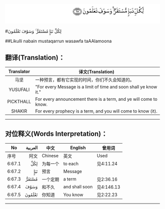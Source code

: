 ![006:067](images/006_067.gif)

#لِكُلِّ نَبَإٍ مُسْتَقَرٌّ ۚ وَسَوْفَ تَعْلَمُونَ 

##Likulli nabain mustaqarrun wasawfa taAAlamoona 

## 翻译(Translation)：

| Translator | 译文(Translation)                                            |
| :--------: | ------------------------------------------------------------ |
|    马坚    | 一种预言，都有它实现的时间，你们不久会知道的。               |
|  YUSUFALI  | "For every Message is a limit of time and soon shall ye know it." |
| PICKTHALL  | For every announcement there is a term, and ye will come to know. |
|   SHAKIR   | For every prophecy is a term, and you will come to know (it). |

---

## 对位释义(Words Interpretation)：

| No   | العربية | 中文    | English | 曾用词 |
| ---- | ------: | ------- | ------- | ------ |
| 序号 |    阿文 | Chinese | 英文    | Used   |
| 6:67.1 | لِكُلِّ    | 为每一个 | to each        | 见4:11.24  |
| 6:67.2 | نَبَإٍ    | 预言     | Message        |            |
| 6:67.3 | مُسْتَقَرٌّ  | 一个定期 | a term         | 见2:36.16  |
| 6:67.4 | وَسَوْفَ   | 和不久   | and shall soon | 见4:146.13 |
| 6:67.5 | تَعْلَمُونَ | 你知道   | You know       | 见2:22.23  |

---
